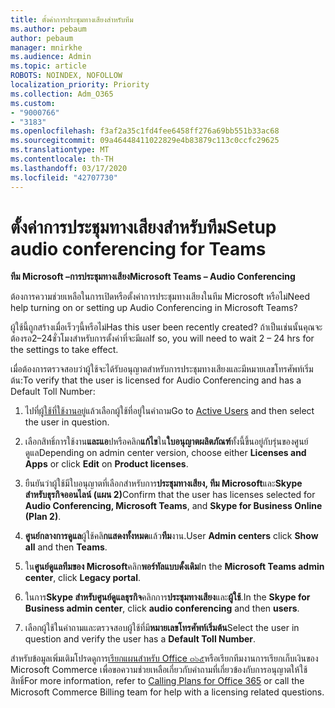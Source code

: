 ```yaml
---
title: ตั้งค่าการประชุมทางเสียงสำหรับทีม
ms.author: pebaum
author: pebaum
manager: mnirkhe
ms.audience: Admin
ms.topic: article
ROBOTS: NOINDEX, NOFOLLOW
localization_priority: Priority
ms.collection: Adm_O365
ms.custom:
- "9000766"
- "3183"
ms.openlocfilehash: f3af2a35c1fd4fee6458ff276a69bb551b33ac68
ms.sourcegitcommit: 09a46448411022829e4b83879c113c0ccfc29625
ms.translationtype: MT
ms.contentlocale: th-TH
ms.lasthandoff: 03/17/2020
ms.locfileid: "42707730"
---
```

# <a name="setup-audio-conferencing-for-teams"></a><span data-ttu-id="bafc0-102">ตั้งค่าการประชุมทางเสียงสำหรับทีม</span><span class="sxs-lookup"><span data-stu-id="bafc0-102">Setup audio conferencing for Teams</span></span>

<span data-ttu-id="bafc0-103">**ทีม Microsoft –การประชุมทางเสียง**</span><span class="sxs-lookup"><span data-stu-id="bafc0-103">**Microsoft Teams – Audio Conferencing**</span></span>

<span data-ttu-id="bafc0-104">ต้องการความช่วยเหลือในการเปิดหรือตั้งค่าการประชุมทางเสียงในทีม Microsoft หรือไม่</span><span class="sxs-lookup"><span data-stu-id="bafc0-104">Need help turning on or setting up Audio Conferencing in Microsoft Teams?</span></span>

<span data-ttu-id="bafc0-105">ผู้ใช้นี้ถูกสร้างเมื่อเร็วๆนี้หรือไม่</span><span class="sxs-lookup"><span data-stu-id="bafc0-105">Has this user been recently created?</span></span>  <span data-ttu-id="bafc0-106">ถ้าเป็นเช่นนั้นคุณจะต้องรอ2–24ชั่วโมงสำหรับการตั้งค่าที่จะมีผล</span><span class="sxs-lookup"><span data-stu-id="bafc0-106">If so, you will need to wait 2 – 24 hrs for the settings to take effect.</span></span>

<span data-ttu-id="bafc0-107">เมื่อต้องการตรวจสอบว่าผู้ใช้จะได้รับอนุญาตสำหรับการประชุมทางเสียงและมีหมายเลขโทรศัพท์เริ่มต้น:</span><span class="sxs-lookup"><span data-stu-id="bafc0-107">To verify that the user is licensed for Audio Conferencing and has a Default Toll Number:</span></span>

1. <span data-ttu-id="bafc0-108">ไปที่[ผู้ใช้ที่ใช้งานอยู่](https://admin.microsoft.com/Adminportal/Home?source=applauncher#/users)แล้วเลือกผู้ใช้ที่อยู่ในคำถาม</span><span class="sxs-lookup"><span data-stu-id="bafc0-108">Go to [Active Users](https://admin.microsoft.com/Adminportal/Home?source=applauncher#/users) and then select the user in question.</span></span>

2. <span data-ttu-id="bafc0-109">เลือกสิทธิ์การใช้งาน**และแอ**ปหรือคลิก**แก้ไข**ใน**ใบอนุญาตผลิตภัณฑ์**ทั้งนี้ขึ้นอยู่กับรุ่นของศูนย์ดูแล</span><span class="sxs-lookup"><span data-stu-id="bafc0-109">Depending on admin center version, choose either **Licenses and Apps** or click **Edit** on **Product licenses**.</span></span>

3. <span data-ttu-id="bafc0-110">ยืนยันว่าผู้ใช้มีใบอนุญาตที่เลือกสำหรับการ**ประชุมทางเสียง, ทีม Microsoft**และ**Skype สำหรับธุรกิจออนไลน์ (แผน 2)**</span><span class="sxs-lookup"><span data-stu-id="bafc0-110">Confirm that the user has licenses selected for **Audio Conferencing, Microsoft Teams**, and **Skype for Business Online (Plan 2)**.</span></span>

4. <span data-ttu-id="bafc0-111">**ศูนย์กลางการดูแล**ผู้ใช้คลิ**กแสดงทั้งหมด**แล้ว**ทีม**งาน.</span><span class="sxs-lookup"><span data-stu-id="bafc0-111">User **Admin centers** click **Show all** and then **Teams**.</span></span>

5. <span data-ttu-id="bafc0-112">ใน**ศูนย์ดูแลทีมของ Microsoft**คลิก**พอร์ทัลแบบดั้งเดิม**</span><span class="sxs-lookup"><span data-stu-id="bafc0-112">In the **Microsoft Teams admin center**, click **Legacy portal**.</span></span>

6. <span data-ttu-id="bafc0-113">ในการ**Skype สำหรับศูนย์ดูแลธุรกิจ**คลิกการ**ประชุมทางเสียง**และ**ผู้ใช้**.</span><span class="sxs-lookup"><span data-stu-id="bafc0-113">In the **Skype for Business admin center**, click **audio conferencing** and then **users**.</span></span>

7. <span data-ttu-id="bafc0-114">เลือกผู้ใช้ในคำถามและตรวจสอบผู้ใช้ที่มี**หมายเลขโทรศัพท์เริ่มต้น**</span><span class="sxs-lookup"><span data-stu-id="bafc0-114">Select the user in question and verify the user has a **Default Toll Number**.</span></span>

<span data-ttu-id="bafc0-115">สำหรับข้อมูลเพิ่มเติมโปรดดูการ[เรียกแผนสำหรับ Office ๓๖๕](https://docs.microsoft.com/microsoftteams/calling-plans-for-office-365)หรือเรียกทีมงานการเรียกเก็บเงินของ Microsoft Commerce เพื่อขอความช่วยเหลือเกี่ยวกับคำถามที่เกี่ยวข้องกับการอนุญาตให้ใช้สิทธิ์</span><span class="sxs-lookup"><span data-stu-id="bafc0-115">For more information, refer to [Calling Plans for Office 365](https://docs.microsoft.com/microsoftteams/calling-plans-for-office-365) or call the Microsoft Commerce Billing team for help with a licensing related questions.</span></span>